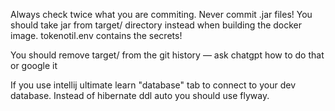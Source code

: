 Always check twice what you are commiting.
Never commit .jar files!
You should take jar from target/ directory instead when building the docker image.
tokenotil.env contains the secrets!

You should remove target/ from the git history — ask chatgpt how to do that or google it

If you use intellij ultimate learn "database" tab to connect to your dev database.
Instead of hibernate ddl auto you should use flyway.